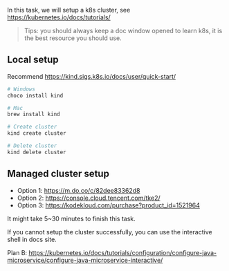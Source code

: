 In this task, we will setup a k8s cluster, see https://kubernetes.io/docs/tutorials/

> Tips: you should always keep a doc window opened to learn k8s, it is the best resource you should use.

## Local setup

Recommend https://kind.sigs.k8s.io/docs/user/quick-start/

```bash
# Windows
choco install kind

# Mac
brew install kind

# Create cluster
kind create cluster

# Delete cluster
kind delete cluster
```

## Managed cluster setup

- Option 1: https://m.do.co/c/82dee83362d8
- Option 2: https://console.cloud.tencent.com/tke2/
- Option 3: https://kodekloud.com/purchase?product_id=1521964

It might take 5~30 minutes to finish this task.

If you cannot setup the cluster successfully, you can use the interactive shell in docs site.

Plan B: https://kubernetes.io/docs/tutorials/configuration/configure-java-microservice/configure-java-microservice-interactive/
